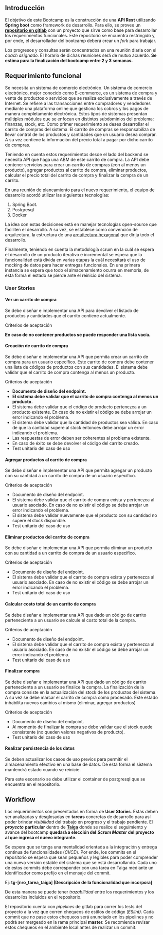  Introducción
------------

El objetivo de este Bootcamp es la construcción de una **API Rest** utilizando **Spring boot** como framework de desarrollo. Para ello, se provee un [**repositorio en gitlab**](https://git.pladema.net/sgxcapacitacion/backendbootstrap) con un proyecto que sirve como base para desarrollar los requerimientos funcionales. Este repositorio se encuentra restringido y, por ende, el desarrollador del bootcamp deberá crear un _fork_ para trabajar.

Los progresos y consultas serán concentrados en una reunión diaria con el _coach asignado_. El horario de dichas reuniones será de mutuo acuerdo. **Se estima para la finalización del bootcamp entre 2 y 3 semanas.**

Requerimiento funcional
-----------------------

Se necesita un sistema de comercio electrónico. Un sistema de comercio electrónico, mejor conocido como E-commerce, es un sistema de compra y venta de productos o servicios que se realiza exclusivamente a través de Internet. Se refiere a las transacciones entre compradores y vendedores mediante una plataforma online que gestiona los cobros y los pagos de manera completamente electrónica. Estos tipos de sistemas presentan múltiples módulos que se enfocan en distintos subdominios del problema: finanzas, stock, etc. 
Como primer requerimiento se desea desarrollar el carrito de compras del sistema. El carrito de compras se responsabiliza de llevar control de los productos y cantidades que un usuario desea comprar. A su vez contiene la información del precio total a pagar por dicho carrito de compras. 

Teniendo en cuenta estos requerimientos desde el lado del backend se necesita API que haga una ABM de este carrito de compra. La API debe contener servicios para crear un carrito de compras (con al menos un producto), agregar productos al carrito de compra, eliminar productos, calcular el precio total del carrito de compra y finalizar la compra de un carrito.

En una reunión de planeamiento para el nuevo requerimiento, el equipo de desarrollo acordó utilizar las siguientes tecnologías:

1. Spring Boot.
2. Postgresql
3. Docker

La idea con estas decisiones está en manejar tecnologías open-source que faciliten el desarrollo. A su vez, se establece como convención de arquitectura, la estructura de una [arquitectura hexagonal](https://alistair.cockburn.us/hexagonal-architecture/) que dirija todo el desarrollo.

Finalmente, teniendo en cuenta la metodología scrum en la cuál se espera el desarrollo de un producto iterativo e incremental se espera que la funcionalidad está divida en varias etapas la cuál necesitará el uso de mocking de datos para hacer entregas funcionales. En una primera instancia se espera que todo el almacenamiento ocurra en memoria, de esta forma el estado se pierde ante el reinicio del sistema. 

### **User Stories**

#### **Ver un carrito de compra**

Se debe diseñar e implementar una API para devolver el listado de productos y cantidades que el carrito contiene actualmente. 

Criterios de aceptación

**En caso de no contener productos se puede responder una lista vacía.**

#### **Creación de carrito de compra**

Se debe diseñar e implementar una API que permita crear un carrito de compra para un usuario específico. Este carrito de compra debe contener una lista de códigos de productos con sus cantidades. El sistema debe validar que el carrito de compra contenga al menos un producto. 

Criterios de aceptación

* **Documento de diseño del endpoint.**
* **El sistema debe validar que el carrito de compra contenga al menos un producto.**
* El sistema debe validar que el código de producto pertenezca a un producto existente. En caso de no existir el código se debe arrojar un error indicando el problema.
* El sistema debe validar que la cantidad de productos sea válida. En caso de que la cantidad supere al stock entonces debe arrojar un error indicando el problema.
* Las respuestas de error deben ser coherentes al problema existente.
* En caso de éxito se debe devolver el código del carrito creado.
* Test unitario del caso de uso

#### **Agregar productos al carrito de compra**

Se debe diseñar e implementar una API que permita agregar un producto con su cantidad a un carrito de compra de un usuario específico. 

Criterios de aceptación

* Documento de diseño del endpoint.
* El sistema debe validar que el carrito de compra exista y pertenezca al usuario asociado. En caso de no existir el código se debe arrojar un error indicando el problema.
* El sistema debe validar nuevamente que el producto con su cantidad no supere el stock disponible.
* Test unitario del caso de uso

#### **Eliminar productos del carrito de compra**

Se debe diseñar e implementar una API que permita eliminar un producto con su cantidad a un carrito de compra de un usuario específico. 

Criterios de aceptación

* Documento de diseño del endpoint.
* El sistema debe validar que el carrito de compra exista y pertenezca al usuario asociado. En caso de no existir el código se debe arrojar un error indicando el problema.
* Test unitario del caso de uso

#### **Calcular costo total de un carrito de compra**

Se debe diseñar e implementar una API que dado un código de carrito perteneciente a un usuario se calcule el costo total de la compra.

Criterios de aceptación

* Documento de diseño del endpoint.
* El sistema debe validar que el carrito de compra exista y pertenezca al usuario asociado. En caso de no existir el código se debe arrojar un error indicando el problema.
* Test unitario del caso de uso

#### **Finalizar compra**

Se debe diseñar e implementar una API que dado un código de carrito perteneciente a un usuario se finalice la compra. La finalización de la compra consiste en la actualización del stock de los productos del sistema. A su vez se debe marcar el carrito de compra como procesado. Este estado inhabilita nuevos cambios al mismo (eliminar, agregar productos)

Criterios de aceptación

* Documento de diseño del endpoint.
* Al momento de finalizar la compra se debe validar que el stock quede consistente (no queden valores negativos de producto).
* Test unitario del caso de uso

#### **Realizar persistencia de los datos**

Se deben actualizar los casos de uso previos para permitir el almacenamiento efectivo en una base de datos. De esta forma el sistema mantendrá estado cuando se reinicie. 

Para este escenario se debe utilizar el container de postgresql que se encuentra en el repositorio. 

Workflow
--------

Los requerimientos son presentados en forma de **User Stories**. Estas deben ser analizadas y desglosadas en **tareas** concretas de desarrollo para así poder brindar _visibilidad_ del trabajo en progreso y el trabajo pendiente. El _**proyecto**_ **particular** dentro de [**Taiga**](https://taiga.lamansys.com/) donde se realice el seguimiento y avance del bootcamp **quedará a elección del** _**Scrum Master**_ **del proyecto al que ingresa el nuevo integrante**.

Se espera que se tenga una mentalidad orientada a la integración y entrega continua de funcionalidades (_CI/CD_). Por ende, los commits en el repositorio se espera que sean pequeños y legibles para poder comprender una nueva versión estable del sistema que se está desarrollando. Cada uno de estos commits debe corresponder con una tarea en Taiga mediante un identificador como prefijo en el mensaje del commit.

Ej: **tg-\[nro\_tarea\_taiga\] \[Descripción de la funcionalidad que incorpora\]**

De esta manera se puede tener _trazabilidad_ entre los requerimientos y los desarrollos incluidos en el repositorio.

El repositorio cuenta con _pipelines_ de gitlab para correr los tests del proyecto a la vez que corren chequeos de estilos de código (_ESlint)._ Cada commit que no pase estos chequeos será anunciado en los pipelines y no podrá ser mergeado en la rama principal **master.** Se recomienda revisar estos chequeos en el ambiente local antes de realizar un commit.

